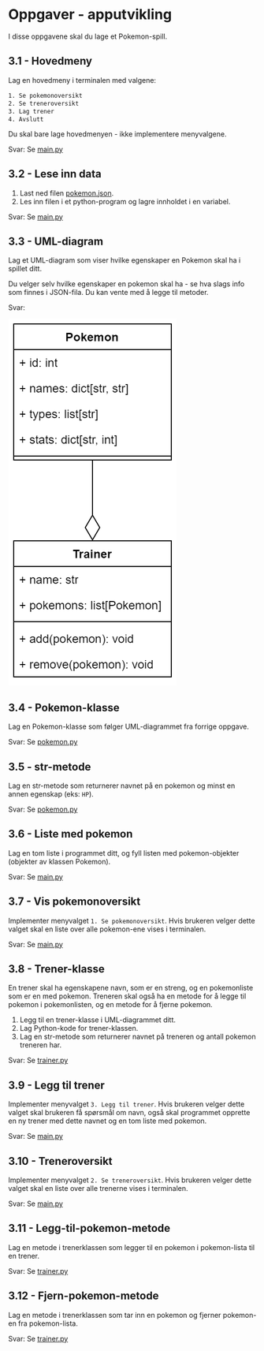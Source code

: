 # Oppgaver - apputvikling

I disse oppgavene skal du lage et Pokemon-spill.

## 3.1 - Hovedmeny

Lag en hovedmeny i terminalen med valgene:

```
1. Se pokemonoversikt
2. Se treneroversikt
3. Lag trener
4. Avslutt
```

Du skal bare lage hovedmenyen - ikke implementere menyvalgene.

Svar: Se [main.py](./main.py)

## 3.2 - Lese inn data

1. Last ned filen [pokemon.json](https://raw.githubusercontent.com/thorcc/IT2-nettbok/main/pages/apputvikling/vedlegg/pokemon.json).
2. Les inn filen i et python-program og lagre innholdet i en variabel.

Svar: Se [main.py](./main.py)

## 3.3 - UML-diagram

Lag et UML-diagram som viser hvilke egenskaper en Pokemon skal ha i spillet ditt.

Du velger selv hvilke egenskaper en pokemon skal ha - se hva slags info som finnes i JSON-fila.
Du kan vente med å legge til metoder.

Svar:

![UML-diagram](./uml.png)

## 3.4 - Pokemon-klasse

Lag en Pokemon-klasse som følger UML-diagrammet fra forrige oppgave.

Svar: Se [pokemon.py](./pokemon.py)

## 3.5 - str-metode

Lag en str-metode som returnerer navnet på en pokemon og minst en annen egenskap (eks: `HP`).

Svar: Se [pokemon.py](./pokemon.py)

## 3.6 - Liste med pokemon

Lag en tom liste i programmet ditt, og fyll listen med pokemon-objekter (objekter av klassen Pokemon).

Svar: Se [main.py](./main.py)

## 3.7 - Vis pokemonoversikt

Implementer menyvalget `1. Se pokemonoversikt`.
Hvis brukeren velger dette valget skal en liste over alle pokemon-ene vises i terminalen.

Svar: Se [main.py](./main.py)

## 3.8 - Trener-klasse

En trener skal ha egenskapene navn, som er en streng, og en pokemonliste som er en med pokemon.
Treneren skal også ha en metode for å legge til pokemon i pokemonlisten, og en metode for å fjerne pokemon.

1. Legg til en trener-klasse i UML-diagrammet ditt.
2. Lag Python-kode for trener-klassen.
3. Lag en str-metode som returnerer navnet på treneren og antall pokemon treneren har.

Svar: Se [trainer.py](./trainer.py)

## 3.9 - Legg til trener

Implementer menyvalget `3. Legg til trener`.
Hvis brukeren velger dette valget skal brukeren få spørsmål om navn, også skal programmet opprette en ny trener med dette navnet og en tom liste med pokemon.

Svar: Se [main.py](./main.py)

## 3.10 - Treneroversikt

Implementer menyvalget `2. Se treneroversikt`.
Hvis brukeren velger dette valget skal en liste over alle trenerne vises i terminalen.

Svar: Se [main.py](./main.py)

## 3.11 - Legg-til-pokemon-metode

Lag en metode i trenerklassen som legger til en pokemon i pokemon-lista til en trener.

Svar: Se [trainer.py](./trainer.py)

## 3.12 - Fjern-pokemon-metode

Lag en metode i trenerklassen som tar inn en pokemon og fjerner pokemon-en fra pokemon-lista.

Svar: Se [trainer.py](./trainer.py)
